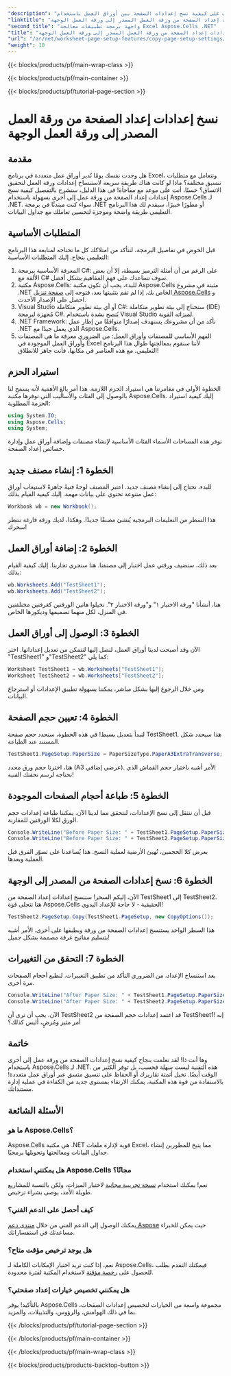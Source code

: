 ```yaml
---
"description": "تعرّف على كيفية نسخ إعدادات الصفحة بين أوراق العمل باستخدام Aspose.Cells لـ .NET! دليل سريع وسهل للمطورين."
"linktitle": "نسخ إعدادات إعداد الصفحة من ورقة العمل المصدر إلى ورقة العمل الوجهة"
"second_title": "واجهة برمجة تطبيقات معالجة Excel Aspose.Cells .NET"
"title": "نسخ إعدادات إعداد الصفحة من ورقة العمل المصدر إلى ورقة العمل الوجهة"
"url": "/ar/net/worksheet-page-setup-features/copy-page-setup-settings/"
"weight": 10
---
```


{{< blocks/products/pf/main-wrap-class >}}

{{< blocks/products/pf/main-container >}}

{{< blocks/products/pf/tutorial-page-section >}}

# نسخ إعدادات إعداد الصفحة من ورقة العمل المصدر إلى ورقة العمل الوجهة

## مقدمة
هل وجدت نفسك يومًا تُدير أوراق عمل متعددة في برنامج Excel، وتتعامل مع متطلبات تنسيق مختلفة؟ ماذا لو كانت هناك طريقة سريعة لاستنساخ إعدادات ورقة العمل لتحقيق الاتساق؟ حسنًا، أنت على موعد مع مفاجأة! في هذا الدليل، سنشرح بالتفصيل كيفية نسخ إعدادات إعداد الصفحة من ورقة عمل إلى أخرى بسهولة باستخدام Aspose.Cells لـ .NET. سواء كنت مبتدئًا في برمجة .NET أو مطورًا خبيرًا، سيقدم لك هذا البرنامج التعليمي طريقة واضحة وموجزة لتحسين تعاملك مع جداول البيانات.
## المتطلبات الأساسية
قبل الخوض في تفاصيل البرمجة، لنتأكد من امتلاكك كل ما تحتاجه لمتابعة هذا البرنامج التعليمي بنجاح. إليك المتطلبات الأساسية:
1. المعرفة الأساسية ببرمجة C#: على الرغم من أن أمثلة الترميز بسيطة، إلا أن بعض الألفة مع C# سوف تساعدك على فهم المفاهيم بشكل أفضل.
2. مكتبة Aspose.Cells: للبدء، يجب أن تكون مكتبة Aspose.Cells مثبتة في مشروع .NET الخاص بك. إذا لم تقم بتثبيتها بعد، فتوجه إلى [صفحة تنزيل Aspose.Cells](https://releases.aspose.com/cells/net/) و احصل على الإصدار الأحدث.
3. Visual Studio أو أي بيئة تطوير متكاملة C#: ستحتاج إلى بيئة تطوير متكاملة (IDE) مُجهزة لبرمجة C#. يُنصح بشدة باستخدام Visual Studio لميزاته القوية.
4. .NET Framework: تأكد من أن مشروعك يستهدف إصدارًا متوافقًا من إطار عمل .NET الذي يعمل جيدًا مع Aspose.Cells.
5. الفهم الأساسي للمصنفات وأوراق العمل: من الضروري معرفة ما هي المصنفات وأوراق العمل الموجودة في Excel لأننا سنقوم بمعالجتها طوال هذا البرنامج التعليمي.
مع هذه العناصر في مكانها، فأنت جاهز للانطلاق!
## استيراد الحزم
الخطوة الأولى في مغامرتنا هي استيراد الحزم اللازمة. هذا أمر بالغ الأهمية لأنه يسمح لنا بالوصول إلى الفئات والأساليب التي توفرها مكتبة Aspose.Cells. إليك كيفية استيراد الحزمة المطلوبة:
```csharp
using System.IO;
using Aspose.Cells;
using System;
```
توفر هذه المساحات الأسماء الفئات الأساسية لإنشاء مصنفات وإضافة أوراق عمل وإدارة خصائص إعداد الصفحة.
## الخطوة 1: إنشاء مصنف جديد
للبدء، نحتاج إلى إنشاء مصنف جديد. اعتبر المصنف لوحةً فنيةً جاهزةً لاستيعاب أوراق عمل متنوعة تحتوي على بيانات مهمة. إليك كيفية القيام بذلك:
```csharp
Workbook wb = new Workbook();
```
هذا السطر من التعليمات البرمجية يُنشئ مصنفًا جديدًا. وهكذا، لديك ورقة فارغة تنتظر سحرك!
## الخطوة 2: إضافة أوراق العمل
بعد ذلك، سنضيف ورقتي عمل اختبار إلى مصنفنا. هنا سنجري تجاربنا. إليك كيفية القيام بذلك:
```csharp
wb.Worksheets.Add("TestSheet1");
wb.Worksheets.Add("TestSheet2");
```
هنا، أنشأنا "ورقة الاختبار ١" و"ورقة الاختبار ٢". تخيلوا هاتين الورقتين كغرفتين مختلفتين في المنزل، لكل منهما تصميمها وديكورها الخاص.
## الخطوة 3: الوصول إلى أوراق العمل
الآن وقد أصبحت لدينا أوراق العمل، لنصل إليها لنتمكن من تعديل إعداداتها. اختر "TestSheet1" و"TestSheet2" كما يلي:
```csharp
Worksheet TestSheet1 = wb.Worksheets["TestSheet1"];
Worksheet TestSheet2 = wb.Worksheets["TestSheet2"];
```
ومن خلال الرجوع إليها بشكل مباشر، يمكننا بسهولة تطبيق الإعدادات أو استرجاع البيانات.
## الخطوة 4: تعيين حجم الصفحة
لنبدأ بتعديل بسيط! في هذه الخطوة، سنحدد حجم صفحة TestSheet1. هذا سيحدد شكل المستند عند الطباعة. 
```csharp
TestSheet1.PageSetup.PaperSize = PaperSizeType.PaperA3ExtraTransverse;
```
هنا، اخترنا حجم ورق محدد (A3 عرضي إضافي). الأمر أشبه باختيار حجم القماش الذي تحتاجه لرسم تحفتك الفنية!
## الخطوة 5: طباعة أحجام الصفحات الموجودة
قبل أن ننتقل إلى نسخ الإعدادات، لنتحقق مما لدينا الآن. يمكننا طباعة إعدادات حجم الورق لكلا الورقتين للمقارنة.
```csharp
Console.WriteLine("Before Paper Size: " + TestSheet1.PageSetup.PaperSize);
Console.WriteLine("Before Paper Size: " + TestSheet2.PageSetup.PaperSize);
```
بعرض كلا الحجمين، نُهيئ الأرضية لعملية النسخ. هذا يُساعدنا على تصوّر الفرق قبل العملية وبعدها.
## الخطوة 6: نسخ إعدادات الصفحة من المصدر إلى الوجهة
الآن، إليكم السحر! سننسخ إعدادات إعداد الصفحة من TestSheet1 إلى TestSheet2. هنا تتجلى قوة Aspose.Cells الحقيقية - لا حاجة للإعداد اليدوي!
```csharp
TestSheet2.PageSetup.Copy(TestSheet1.PageSetup, new CopyOptions());
```
هذا السطر الواحد يستنسخ إعدادات الصفحة من ورقة ويطبقها على أخرى. الأمر أشبه بتسليم مفاتيح غرفة مصممة بشكل جميل!
## الخطوة 7: التحقق من التغييرات
بعد استنساخ الإعداد، من الضروري التأكد من تطبيق التغييرات. لنطبع أحجام الصفحات مرة أخرى.
```csharp
Console.WriteLine("After Paper Size: " + TestSheet1.PageSetup.PaperSize);
Console.WriteLine("After Paper Size: " + TestSheet2.PageSetup.PaperSize);
```
الآن، يجب أن ترى أن TestSheet2 قد اعتمد إعدادات حجم الصفحة من TestSheet1! إنه أمر مثير ومُرضٍ، أليس كذلك؟
## خاتمة
وها أنت ذا! لقد تعلمت بنجاح كيفية نسخ إعدادات الصفحة من ورقة عمل إلى أخرى باستخدام Aspose.Cells لـ .NET. هذه التقنية ليست سهلة فحسب، بل توفر الكثير من الوقت أيضًا. تخيل أتمتة تقاريرك أو الحفاظ على تنسيق متسق عبر أوراق عمل متعددة! بالاستفادة من قوة هذه المكتبة، يمكنك الارتقاء بمستوى جديد من الكفاءة في عملية إدارة مستنداتك.
## الأسئلة الشائعة
### ما هو Aspose.Cells؟
Aspose.Cells هي مكتبة .NET قوية لإدارة ملفات Excel، مما يتيح للمطورين إنشاء جداول البيانات ومعالجتها وتحويلها برمجيًا.
### هل يمكنني استخدام Aspose.Cells مجانًا؟
نعم! يمكنك استخدام [نسخة تجريبية مجانية](https://releases.aspose.com/) لاختبار الميزات، ولكن بالنسبة للمشاريع طويلة الأمد، يوصى بشراء ترخيص.
### كيف أحصل على الدعم الفني؟
يمكنك الوصول إلى الدعم الفني من خلال [منتدى دعم Aspose](https://forum.aspose.com/c/cells/9) حيث يمكن للخبراء مساعدتك في استفساراتك.
### هل يوجد ترخيص مؤقت متاح؟
نعم، إذا كنت تريد اختبار الإمكانات الكاملة لـ Aspose.Cells، فيمكنك التقدم بطلب للحصول على [رخصة مؤقتة](https://purchase.aspose.com/temporary-license/) لاستخدام المكتبة لفترة محدودة.
### هل يمكنني تخصيص خيارات إعداد صفحتي؟
بالتأكيد! يوفر Aspose.Cells مجموعة واسعة من الخيارات لتخصيص إعدادات الصفحات، بما في ذلك الهوامش، والرؤوس، والتذييلات، والمزيد.

{{< /blocks/products/pf/tutorial-page-section >}}

{{< /blocks/products/pf/main-container >}}

{{< /blocks/products/pf/main-wrap-class >}}

{{< blocks/products/products-backtop-button >}}
